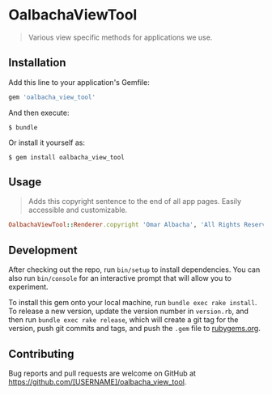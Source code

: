 # OalbachaViewTool

> Various view specific methods for applications we use.

## Installation

Add this line to your application's Gemfile:

```ruby
gem 'oalbacha_view_tool'
```

And then execute:

    $ bundle

Or install it yourself as:

    $ gem install oalbacha_view_tool

## Usage

> Adds this copyright sentence to the end of all app pages. Easily accessible and customizable.

```ruby
OalbachaViewTool::Renderer.copyright 'Omar Albacha', 'All Rights Reserved'
```

## Development

After checking out the repo, run `bin/setup` to install dependencies. You can also run `bin/console` for an interactive prompt that will allow you to experiment.

To install this gem onto your local machine, run `bundle exec rake install`. To release a new version, update the version number in `version.rb`, and then run `bundle exec rake release`, which will create a git tag for the version, push git commits and tags, and push the `.gem` file to [rubygems.org](https://rubygems.org).

## Contributing

Bug reports and pull requests are welcome on GitHub at https://github.com/[USERNAME]/oalbacha_view_tool.
